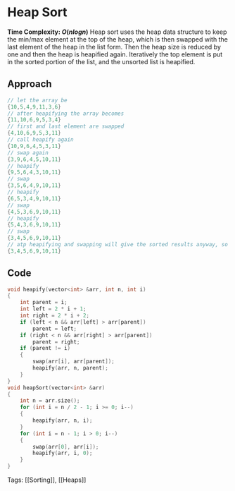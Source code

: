 # Heap Sort
**Time Complexity: $O(nlogn)$**
Heap sort uses the heap data structure to keep the min/max element at the top of the heap, which is then swapped with the last element of the heap in the list form. Then the heap size is reduced by one and then the heap is heapified again. Iteratively the top element is put in the sorted portion of the list, and the unsorted list is heapified.
## Approach
```cpp
// let the array be
{10,5,4,9,11,3,6}
// after heapifying the array becomes
{11,10,6,9,5,3,4}
// first and last element are swapped
{4,10,6,9,5,3,11}
// call heapify again
{10,9,6,4,5,3,11}
// swap again
{3,9,6,4,5,10,11}
// heapify
{9,5,6,4,3,10,11}
// swap
{3,5,6,4,9,10,11}
// heapify
{6,5,3,4,9,10,11}
// swap
{4,5,3,6,9,10,11}
// heapify
{5,4,3,6,9,10,11}
// swap
{3,4,5,6,9,10,11}
// atp heapifying and swapping will give the sorted results anyway, so the final sorted list will look like
{3,4,5,6,9,10,11}
```
## Code
```cpp
void heapify(vector<int> &arr, int n, int i)
{
    int parent = i;
    int left = 2 * i + 1;
    int right = 2 * i + 2;
    if (left < n && arr[left] > arr[parent])
        parent = left;
    if (right < n && arr[right] > arr[parent])
        parent = right;
    if (parent != i)
    {
        swap(arr[i], arr[parent]);
        heapify(arr, n, parent);
    }
}
void heapSort(vector<int> &arr)
{
    int n = arr.size();
    for (int i = n / 2 - 1; i >= 0; i--)
    {
        heapify(arr, n, i);
    }
    for (int i = n - 1; i > 0; i--)
    {
        swap(arr[0], arr[i]);
        heapify(arr, i, 0);
    }
}
```
Tags: [[Sorting]], [[Heaps]]